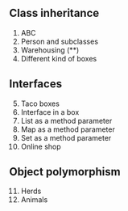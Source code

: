 ## Class inheritance
  1. ABC
  2. Person and subclasses
  3. Warehousing (**)
  4. Different kind of boxes

## Interfaces
  5. Taco boxes
  6. Interface in a box
  7. List as a method parameter
  8. Map as a method parameter
  9. Set as a method parameter
  10. Online shop
 
## Object polymorphism
  11. Herds
  12. Animals
